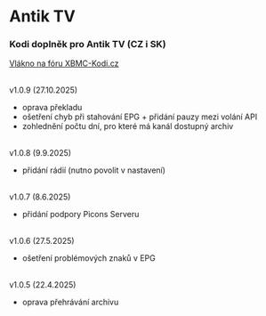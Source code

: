 <h1>Antik TV</h1>
<p>
<h3>Kodi doplněk pro Antik TV (CZ i SK)</h3>
<p>
<a href="https://www.xbmc-kodi.cz/prispevek-antik-tv--13396">Vlákno na fóru XBMC-Kodi.cz</a><br><br>

v1.0.9 (27.10.2025)<br>
- oprava překladu<br>
- ošetření chyb při stahování EPG + přidání pauzy mezi volání API<br>
- zohlednění počtu dní, pro které má kanál dostupný archiv<br><br>

v1.0.8 (9.9.2025)<br>
- přidání rádií (nutno povolit v nastavení)<br><br>

v1.0.7 (8.6.2025)<br>
- přidání podpory Picons Serveru<br><br>

v1.0.6 (27.5.2025)<br>
- ošetření problémových znaků v EPG<br><br>

v1.0.5 (22.4.2025)<br>
- oprava přehrávání archivu<br><br>
</p>
